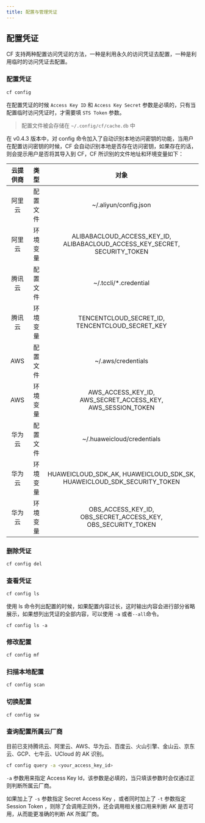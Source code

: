 ```yaml
---
title: 配置与管理凭证
---
```


## 配置凭证

CF 支持两种配置访问凭证的方法，一种是利用永久的访问凭证去配置，一种是利用临时的访问凭证去配置。

### 配置凭证

```bash
cf config
```

在配置凭证的时候 `Access Key ID` 和 `Access Key Secret` 参数是必填的，只有当配置临时访问凭证时，才需要填 `STS Token` 参数。

> 配置文件被会存储在 `~/.config/cf/cache.db` 中

在 v0.4.3 版本中，对 config 命令加入了自动识别本地访问密钥的功能，当用户在配置访问密钥的时候，CF 会自动识别本地是否存在访问密钥，如果存在的话，则会提示用户是否将其导入到 CF，CF 所识别的文件地址和环境变量如下：

| 云提供商 |   类型   |                             对象                             |
| :------: | :------: | :----------------------------------------------------------: |
|  阿里云  | 配置文件 |                    ~/.aliyun/config.json                     |
|  阿里云  | 环境变量 | ALIBABACLOUD_ACCESS_KEY_ID, ALIBABACLOUD_ACCESS_KEY_SECRET, SECURITY_TOKEN |
|  腾讯云  | 配置文件 |                    ~/.tccli/*.credential                     |
|  腾讯云  | 环境变量 |       TENCENTCLOUD_SECRET_ID, TENCENTCLOUD_SECRET_KEY        |
|   AWS    | 配置文件 |                      ~/.aws/credentials                      |
|   AWS    | 环境变量 | AWS_ACCESS_KEY_ID, AWS_SECRET_ACCESS_KEY, AWS_SESSION_TOKEN  |
|  华为云  | 配置文件 |                  ~/.huaweicloud/credentials                  |
|  华为云  | 环境变量 | HUAWEICLOUD_SDK_AK, HUAWEICLOUD_SDK_SK, HUAWEICLOUD_SDK_SECURITY_TOKEN |
|  华为云  | 环境变量 | OBS_ACCESS_KEY_ID, OBS_SECRET_ACCESS_KEY, OBS_SECURITY_TOKEN |

### 删除凭证

```bash
cf config del
```

### 查看凭证

```bash
cf config ls
```

使用 ls 命令列出配置的时候，如果配置内容过长，这时输出内容会进行部分省略展示，如果想列出凭证的全部内容，可以使用 `-a` 或者`--all`命令。

```
cf config ls -a
```

### 修改配置

```bash
cf config mf
```

### 扫描本地配置

```bash
cf config scan
```

### 切换配置

```bash
cf config sw
```

### 查询配置所属云厂商

目前已支持腾讯云、阿里云、AWS、华为云、百度云、火山引擎、金山云、京东云、GCP、七牛云、UCloud 的 AK 识别。

```bash
cf config query -a <your_access_key_id>
```

`-a` 参数用来指定 Access Key Id，该参数是必填的，当只填该参数时会仅通过正则判断所属云厂商。

如果加上了 `-s` 参数指定 Secret Access Key ，或者同时加上了 `-t` 参数指定 Session Token ，则除了会调用正则外，还会调用相关接口用来判断 AK 是否可用，从而能更准确的判断 AK 所属厂商。

<Vssue />

<script>
export default {
    mounted () {
      this.$page.lastUpdated = "2023 年 7 月 1 日"
    }
  }
</script>
